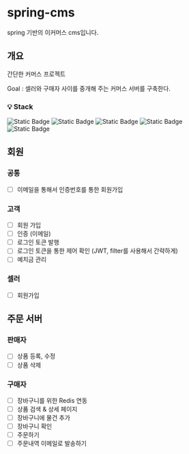 # spring-cms
spring 기반의 이커머스 cms입니다.

## 개요
간단한 커머스 프로젝트

Goal : 셀러와 구매자 사이를 중개해 주는 커머스 서버를 구축한다.

### 💡 Stack
![Static Badge](https://img.shields.io/badge/spring-passing?style=for-the-badge&logo=spring&logoColor=white&color=%236DB33F)
![Static Badge](https://img.shields.io/badge/jpa-passing?style=for-the-badge&logo=hibernate&logoColor=white&color=%2359666C)
![Static Badge](https://img.shields.io/badge/redis-passing?style=for-the-badge&logo=redis&logoColor=white&color=%23DC382D)
![Static Badge](https://img.shields.io/badge/docker-passing?style=for-the-badge&logo=docker&logoColor=white&color=%232496ED)
![Static Badge](https://img.shields.io/badge/aws-passing?style=for-the-badge&logo=amazon-aws&logoColor=white&color=%23232F3E)

## 회원
### 공통
- [ ] 이메일을 통해서 인증번호를 통한 회원가입

### 고객
- [ ] 회원 가입
- [ ] 인증 (이메일)
- [ ] 로그인 토큰 발행
- [ ] 로그인 토큰을 통한 제어 확인 (JWT, filter를 사용해서 간략하게)
- [ ] 예치금 관리

### 셀러
- [ ] 회원가입

## 주문 서버
### 판매자
- [ ] 상품 등록, 수정
- [ ] 상품 삭제

### 구매자
- [ ] 장바구니를 위한 Redis 연동
- [ ] 상품 검색 & 상세 페이지
- [ ] 장바구니에 물건 추가
- [ ] 장바구니 확인
- [ ] 주문하기
- [ ] 주문내역 이메일로 발송하기
